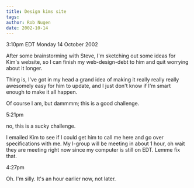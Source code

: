 ```yaml
---
title: Design kims site
tags: 
author: Rob Nugen
date: 2002-10-14
---
```


<p class=date>3:10pm EDT Monday 14 October 2002</p>

<p>After some brainstorming with Steve, I'm sketching out some ideas
for Kim's website, so I can finish my web-design-debt to him and quit
worrying about it longer.</p>

<p>Thing is, I've got in my head a grand idea of making it really
really really awesomely easy for him to update, and I just don't know
if I'm smart enough to make it all happen.</p>

<p>Of course I am, but dammmm; this is a good challenge.</p>

<p class=date>5:21pm</p>

<p>no, this is a sucky challenge.</p>

<p>I emailed Kim to see if I could get him to call me here and go over
specifications with me.  My I-group will be meeting in about 1 hour,
oh wait they are meeting right now since my computer is still on EDT.
Lemme fix that.</p>

<p class=date>4:27pm</p>

<p>Oh.  I'm silly.  It's an hour earlier now, not later.</p>
